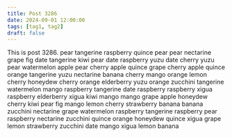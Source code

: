 ```yaml
---
title: Post 3286
date: 2024-09-01 12:00:00
tags: [tag1, tag2]
draft: false
---
```

This is post 3286.
pear
tangerine
raspberry
quince
pear
pear
nectarine
grape
fig
date
tangerine
kiwi
pear
date
raspberry
yuzu
date
cherry
yuzu
pear
watermelon
apple
pear
cherry
apple
quince
grape
cherry
apple
quince
orange
tangerine
yuzu
nectarine
banana
cherry
mango
orange
lemon
cherry
honeydew
cherry
orange
elderberry
yuzu
orange
zucchini
tangerine
watermelon
mango
raspberry
tangerine
date
raspberry
raspberry
xigua
raspberry
elderberry
xigua
kiwi
mango
mango
grape
apple
honeydew
cherry
kiwi
pear
fig
mango
lemon
cherry
strawberry
banana
banana
zucchini
nectarine
grape
watermelon
raspberry
tangerine
raspberry
pear
raspberry
nectarine
zucchini
quince
orange
honeydew
quince
xigua
grape
lemon
strawberry
zucchini
date
mango
xigua
lemon
banana
